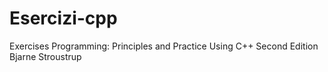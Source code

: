 # Esercizi-cpp
 Exercises Programming: Principles and Practice Using C++ Second Edition Bjarne Stroustrup
